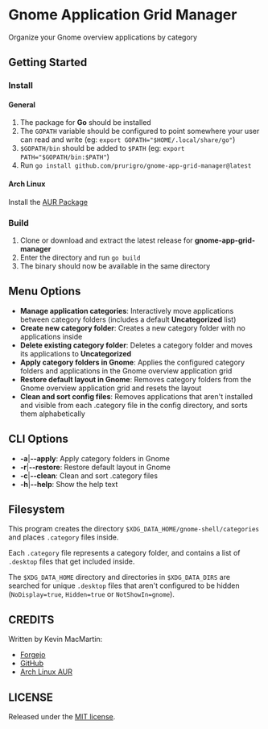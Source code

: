 # Gnome Application Grid Manager

Organize your Gnome overview applications by category

## Getting Started

### Install

#### General

1. The package for **Go** should be installed
2. The `GOPATH` variable should be configured to point somewhere your user can read and write (eg: `export GOPATH="$HOME/.local/share/go"`)
3. `$GOPATH/bin` should be added to `$PATH` (eg: `export PATH="$GOPATH/bin:$PATH"`)
3. Run `go install github.com/prurigro/gnome-app-grid-manager@latest`

#### Arch Linux

Install the [AUR Package](https://aur.archlinux.org/packages/gnome-app-grid-manager)

### Build

1. Clone or download and extract the latest release for **gnome-app-grid-manager**
2. Enter the directory and run `go build`
3. The binary should now be available in the same directory

## Menu Options

* **Manage application categories**: Interactively move applications between category folders (includes a default **Uncategorized** list)
* **Create new category folder**: Creates a new category folder with no applications inside
* **Delete existing category folder**: Deletes a category folder and moves its applications to **Uncategorized**
* **Apply category folders in Gnome**: Applies the configured category folders and applications in the Gnome overview application grid
* **Restore default layout in Gnome**: Removes category folders from the Gnome overview application grid and resets the layout
* **Clean and sort config files**: Removes applications that aren't installed and visible from each .category file in the config directory, and sorts them alphabetically

## CLI Options

* **-a**|**--apply**: Apply category folders in Gnome
* **-r**|**--restore**: Restore default layout in Gnome
* **-c**|**--clean**: Clean and sort .category files
* **-h**|**--help**: Show the help text

## Filesystem

This program creates the directory `$XDG_DATA_HOME/gnome-shell/categories` and places `.category` files inside.

Each `.category` file represents a category folder, and contains a list of `.desktop` files that get included inside.

The `$XDG_DATA_HOME` directory and directories in `$XDG_DATA_DIRS` are searched for unique `.desktop` files that aren't configured to be hidden (`NoDisplay=true`, `Hidden=true` or `NotShowIn=gnome`).

## CREDITS

Written by Kevin MacMartin:

* [Forgejo](https://git.darkcloud.ca/kevin)
* [GitHub](https://github.com/prurigro)
* [Arch Linux AUR](https://aur.archlinux.org/packages/?SeB=m&K=prurigro)

## LICENSE

Released under the [MIT license](http://opensource.org/licenses/MIT).
